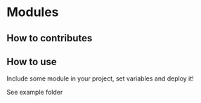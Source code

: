 # Modules

## How to contributes




## How to use
Include some module in your project, set variables and deploy it!

See example folder

